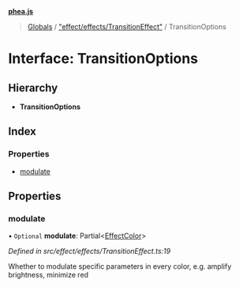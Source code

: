 **[phea.js](../README.md)**

> [Globals](../globals.md) / ["effect/effects/TransitionEffect"](../modules/_effect_effects_transitioneffect_.md) / TransitionOptions

# Interface: TransitionOptions

## Hierarchy

* **TransitionOptions**

## Index

### Properties

* [modulate](_effect_effects_transitioneffect_.transitionoptions.md#modulate)

## Properties

### modulate

• `Optional` **modulate**: Partial\<[EffectColor](../modules/_structs_effect_color_.effectcolor.md)>

*Defined in src/effect/effects/TransitionEffect.ts:19*

Whether to modulate specific parameters in every color, e.g. amplify brightness, minimize red
